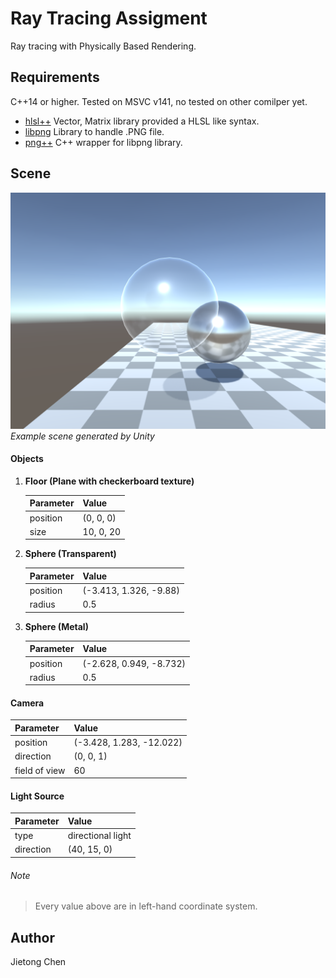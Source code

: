 # Ray Tracing Assigment
Ray tracing with Physically Based Rendering.

## Requirements

C++14 or higher. Tested on MSVC v141, no tested on other comilper yet. 

- [hlsl++](https://github.com/redorav/hlslpp)    Vector, Matrix library provided a HLSL like syntax.
- [libpng](http://www.libpng.org/pub/png/libpng.html)    Library to handle .PNG file.
- [png++](https://www.nongnu.org/pngpp/)   C++ wrapper for libpng library.

## Scene

![scene](https://raw.githubusercontent.com/CJT-Jackton/RayTracing/master/Screenshots/Capture1.png "Scene")
    *Example scene generated by Unity*

#### Objects

1. **Floor (Plane with checkerboard texture)**

    | Parameter  | Value      |
    | :--------- | :--------- |
    | position   | (0, 0, 0)  |
    | size       | 10, 0, 20  |

2. **Sphere (Transparent)**

    | Parameter  | Value      |
    | :--------- | :--------- |
    | position   | (-3.413, 1.326, -9.88)  |
    | radius     | 0.5        |

3. **Sphere (Metal)**

    | Parameter  | Value      |
    | :--------- | :--------- |
    | position   | (-2.628, 0.949, -8.732)  |
    | radius     | 0.5        |

#### Camera

| Parameter     | Value      |
| :------------ | :--------- |
| position      | (-3.428, 1.283, -12.022)  |
| direction     | (0, 0, 1)  |
| field of view | 60         |

#### Light Source

| Parameter  | Value             |
| :--------- | :---------------- |
| type       | directional light |
| direction  | (40, 15, 0)       |

###### Note
> Every value above are in left-hand coordinate system.

## Author
Jietong Chen
